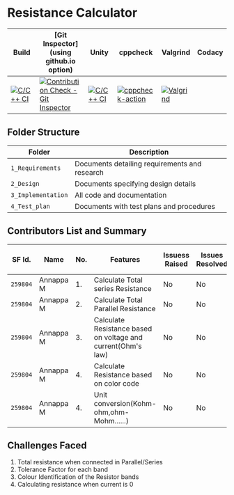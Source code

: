 # **Resistance Calculator**






Build | [Git Inspector](using github.io option) | Unity | cppcheck|Valgrind|Codacy|
------|----------|----|---|------|--------|
|[![C/C++ CI](https://github.com/Annappa259804/MiniProject_C/actions/workflows/c-build.yml/badge.svg)](https://github.com/Annappa259804/MiniProject_C/actions/workflows/c-build.yml)|[![Contribution Check - Git Inspector](https://github.com/Annappa259804/MiniProject_C/actions/workflows/gitinspector.yml/badge.svg)](https://github.com/Annappa259804/MiniProject_C/actions/workflows/gitinspector.yml)  |  [![C/C++ CI](https://github.com/Annappa259804/MiniProject_C/actions/workflows/c-build.yml/badge.svg)](https://github.com/Annappa259804/MiniProject_C/actions/workflows/c-build.yml)    | [![cppcheck-action](https://github.com/Annappa259804/MiniProject_C/actions/workflows/cppcheck.yml/badge.svg)](https://github.com/Annappa259804/MiniProject_C/actions/workflows/cppcheck.yml) |  [![Valgrind](https://github.com/Annappa259804/MiniProject_C/actions/workflows/Valgrind.yml/badge.svg)](https://github.com/Annappa259804/MiniProject_C/actions/workflows/Valgrind.yml)  |     |


## Folder Structure
Folder             | Description
-------------------| -----------------------------------------
`1_Requirements`   | Documents detailing requirements and research
`2_Design`         | Documents specifying design details
`3_Implementation` | All code and documentation
`4_Test_plan`      | Documents with test plans and procedures


## Contributors List and Summary

SF Id. |  Name                  | No.  |  Features                          | Issuess Raised |Issues Resolved|No Test Cases|Test Case Pass
-------|------------------------|------|------------------------------------|----------------|---------------|-------------|--------------
`259804` | Annappa M            |1.    |Calculate Total series Resistance   |  No            |  No           | 4          | 4    
`259804` | Annappa M            |2.    |Calculate Total Parallel Resistance  |  No            |  No           | 3         | 3   
`259804` | Annappa M            |3.    |Calculate Resistance based on voltage and current(Ohm's law) |  No            |  No           | 3          | 3    
`259804` | Annappa M            |4.    |Calculate Resistance based on color code |  No            |  No           | 3         | 3     
`259804` | Annappa M            |4.    |Unit conversion(Kohm-ohm,ohm-Mohm......) |  No            |  No           | 4          | 4    
    

## Challenges Faced 

1. Total resistance when connected in Parallel/Series
2. Tolerance Factor for each band
3. Colour Identification of the Resistor bands
4. Calculating resistance when current is 0
